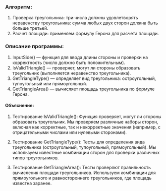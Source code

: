 ### Алгоритм:
1.  Проверка треугольника: три числа должны удовлетворять неравенству треугольника: сумма любых двух сторон должна быть больше третьей.
2.  Расчет площади: применяем формулу Герона для расчета площади.

### Описание программы:
  1. InputSide() — функция для ввода длины стороны и проверки на корректность (число должно быть положительным).
  2. IsValidTriangle() — проверяет, могут ли стороны образовать треугольник (выполняется неравенство треугольника).
  3. GetTriangleType() — определяет вид треугольника: остроугольный, тупоугольный или прямоугольный.
  4. GetTriangleArea() — вычисляет площадь треугольника по формуле Герона.

#### Объяснение:
  1.   Тестирование IsValidTriangle():
     Функция проверяет, могут ли стороны образовать треугольник. Мы проверяем различные наборы сторон, включая как корректные,
      так и некорректные значения (например, с отрицательными числами или нулевыми сторонами).

  2. Тестирование GetTriangleType():
    Тесты для определения вида треугольника (остроугольный, тупоугольный, прямоугольный).
    Мы используем известные комбинации сторон для проверки различных типов треугольников.

  3.  Тестирование GetTriangleArea():
      Тесты проверяют правильность вычисления площади треугольников.
      Используем комбинации для прямоугольного и равностороннего треугольников, где площадь известна заранее.
